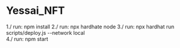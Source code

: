# Yessai_NFT

1./ run: npm install
2./ run: npx hardhate node
3./ run: npx hardhat run scripts/deploy.js --network local  
4./ run: npm start
